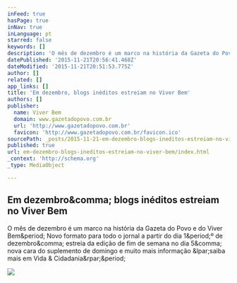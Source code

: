 ```yaml
---
inFeed: true
hasPage: true
inNav: true
inLanguage: pt
starred: false
keywords: []
description: 'O mês de dezembro é um marco na história da Gazeta do Povo e do Viver Bem. Novo formato para todo o jornal a partir do dia 1.º de dezembro, estreia da edição de fim de semana no dia 5, nova cara do suplemento de domingo e muito mais informação (saiba mais em Vida & Cidadania).'
datePublished: '2015-11-21T20:56:41.468Z'
dateModified: '2015-11-21T20:51:53.775Z'
author: []
related: []
app_links: []
title: 'Em dezembro, blogs inéditos estreiam no Viver Bem'
authors: []
publisher:
  name: Viver Bem
  domain: www.gazetadopovo.com.br
  url: 'http://www.gazetadopovo.com.br'
  favicon: 'http://www.gazetadopovo.com.br/favicon.ico'
sourcePath: _posts/2015-11-21-em-dezembro-blogs-ineditos-estreiam-no-viver-bem.md
published: true
url: em-dezembro-blogs-ineditos-estreiam-no-viver-bem/index.html
_context: 'http://schema.org'
_type: MediaObject

---
```

<article style=""><h1>Em dezembro&amp;comma; blogs inéditos estreiam no Viver Bem</h1><p>O mês de dezembro é um marco na história da Gazeta do Povo e do Viver Bem&amp;period; Novo formato para todo o jornal a partir do dia 1&amp;period;º de dezembro&amp;comma; estreia da edição de fim de semana no dia 5&amp;comma; nova cara do suplemento de domingo e muito mais informação &amp;lpar;saiba mais em Vida &amp; Cidadania&amp;rpar;&amp;period;</p><img src="http://www.gazetadopovo.com.br/viver-bem/wp-content/uploads/2015/11/smith-prd-meth01-tom_rpc_intraCAWA3F0E.jpg" /></article>
